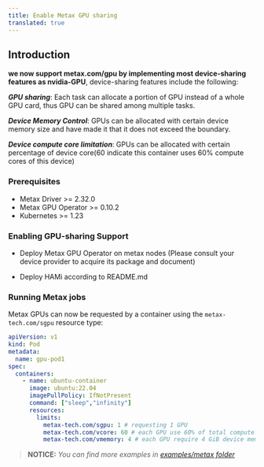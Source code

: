```yaml
---
title: Enable Metax GPU sharing
translated: true
---
```


## Introduction

**we now support metax.com/gpu by implementing most device-sharing features as nvidia-GPU**, device-sharing features include the following:

***GPU sharing***: Each task can allocate a portion of GPU instead of a whole GPU card, thus GPU can be shared among multiple tasks.

***Device Memory Control***: GPUs can be allocated with certain device memory size and have made it that it does not exceed the boundary.

***Device compute core limitation***: GPUs can be allocated with certain percentage of device core(60 indicate this container uses 60% compute cores of this device)

### Prerequisites

* Metax Driver >= 2.32.0
* Metax GPU Operator >= 0.10.2
* Kubernetes >= 1.23

### Enabling GPU-sharing Support

* Deploy Metax GPU Operator on metax nodes (Please consult your device provider to acquire its package and document)

* Deploy HAMi according to README.md

### Running Metax jobs

Metax GPUs can now be requested by a container
using the `metax-tech.com/sgpu`  resource type:

```yaml
apiVersion: v1
kind: Pod
metadata:
  name: gpu-pod1
spec:
  containers:
    - name: ubuntu-container
      image: ubuntu:22.04
      imagePullPolicy: IfNotPresent
      command: ["sleep","infinity"]
      resources:
        limits:
          metax-tech.com/sgpu: 1 # requesting 1 GPU 
          metax-tech.com/vcore: 60 # each GPU use 60% of total compute cores
          metax-tech.com/vmemory: 4 # each GPU require 4 GiB device memory
```

> **NOTICE:** *You can find more examples in [examples/metax folder](https://github.com/Project-HAMi/HAMi/tree/release-v2.6/examples/metax/sgpu)*
